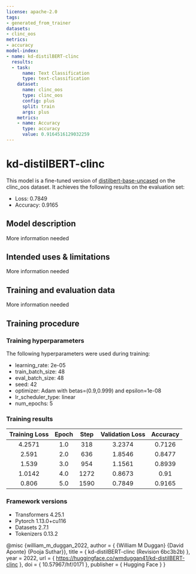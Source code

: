 ```yaml
---
license: apache-2.0
tags:
- generated_from_trainer
datasets:
- clinc_oos
metrics:
- accuracy
model-index:
- name: kd-distilBERT-clinc
  results:
  - task:
      name: Text Classification
      type: text-classification
    dataset:
      name: clinc_oos
      type: clinc_oos
      config: plus
      split: train
      args: plus
    metrics:
    - name: Accuracy
      type: accuracy
      value: 0.9164516129032259
---
```


<!-- This model card has been generated automatically according to the information the Trainer had access to. You
should probably proofread and complete it, then remove this comment. -->

# kd-distilBERT-clinc

This model is a fine-tuned version of [distilbert-base-uncased](https://huggingface.co/distilbert-base-uncased) on the clinc_oos dataset.
It achieves the following results on the evaluation set:
- Loss: 0.7849
- Accuracy: 0.9165

## Model description

More information needed

## Intended uses & limitations

More information needed

## Training and evaluation data

More information needed

## Training procedure

### Training hyperparameters

The following hyperparameters were used during training:
- learning_rate: 2e-05
- train_batch_size: 48
- eval_batch_size: 48
- seed: 42
- optimizer: Adam with betas=(0.9,0.999) and epsilon=1e-08
- lr_scheduler_type: linear
- num_epochs: 5

### Training results

| Training Loss | Epoch | Step | Validation Loss | Accuracy |
|:-------------:|:-----:|:----:|:---------------:|:--------:|
| 4.2571        | 1.0   | 318  | 3.2374          | 0.7126   |
| 2.591         | 2.0   | 636  | 1.8546          | 0.8477   |
| 1.539         | 3.0   | 954  | 1.1561          | 0.8939   |
| 1.0142        | 4.0   | 1272 | 0.8673          | 0.91     |
| 0.806         | 5.0   | 1590 | 0.7849          | 0.9165   |


### Framework versions

- Transformers 4.25.1
- Pytorch 1.13.0+cu116
- Datasets 2.7.1
- Tokenizers 0.13.2

@misc {william_m_duggan_2022,
	author       = { {William M Duggan} {David Aponte} {Pooja Suthar}},
	title        = { kd-distilBERT-clinc (Revision 6bc3b2b) },
	year         = 2022,
	url          = { https://huggingface.co/wmduggan41/kd-distilBERT-clinc },
	doi          = { 10.57967/hf/0171 },
	publisher    = { Hugging Face }
}
